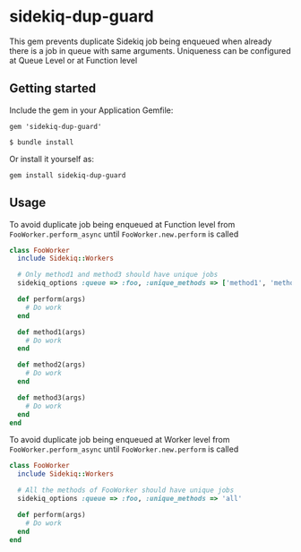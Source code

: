 # sidekiq-dup-guard

This gem prevents duplicate Sidekiq job being enqueued when already there is a job in queue with same arguments.
Uniqueness can be configured at Queue Level or at Function level

## Getting started

Include the gem in your Application Gemfile:

```
gem 'sidekiq-dup-guard'
```

```
$ bundle install

```

Or install it yourself as:

```
gem install sidekiq-dup-guard
```
## Usage

To avoid duplicate job being enqueued at Function level from `FooWorker.perform_async` until `FooWorker.new.perform` is called

```ruby
class FooWorker
  include Sidekiq::Workers

  # Only method1 and method3 should have unique jobs
  sidekiq_options :queue => :foo, :unique_methods => ['method1', 'method3']

  def perform(args)
    # Do work
  end

  def method1(args)
    # Do work
  end

  def method2(args)
    # Do work
  end

  def method3(args)
    # Do work
  end
end
```

To avoid duplicate job being enqueued at Worker level from `FooWorker.perform_async` until `FooWorker.new.perform` is called

```ruby
class FooWorker
  include Sidekiq::Workers

  # All the methods of FooWorker should have unique jobs
  sidekiq_options :queue => :foo, :unique_methods => 'all'

  def perform(args)
    # Do work
  end
end
```
